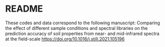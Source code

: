 # README
These codes and data correspond to the following manuscript:
Comparing the effect of different sample conditions and spectral libraries on the prediction accuracy of soil properties from near- and mid-infrared spectra at the field-scale
https://doi.org/10.1016/j.still.2021.105196
